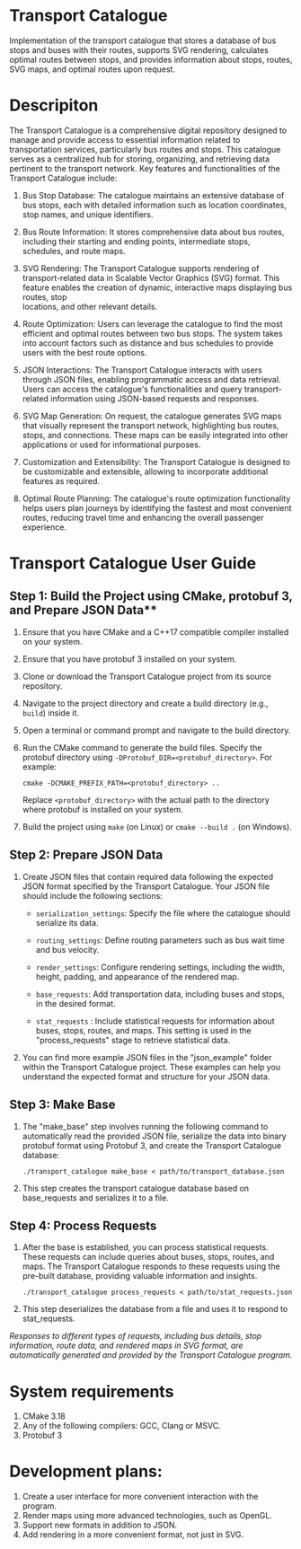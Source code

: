 # Transport Catalogue
Implementation of the transport catalogue that stores a database of bus stops and buses with their routes, supports SVG rendering, calculates optimal routes between stops, and provides information about stops, routes, SVG maps, and optimal routes upon request.
# Descripiton
The Transport Catalogue is a comprehensive digital repository designed to manage and provide access to essential information related to transportation services, particularly bus routes and stops. This catalogue serves as a centralized hub for storing, organizing, and retrieving data pertinent to the transport network. Key features and functionalities of the Transport Catalogue include:

1. Bus Stop Database: The catalogue maintains an extensive database of bus stops, each with detailed information such as location coordinates, stop names, and unique identifiers.

2. Bus Route Information: It stores comprehensive data about bus routes, including their starting and ending points, intermediate stops, schedules, and route maps.

3. SVG Rendering: The Transport Catalogue supports rendering of transport-related data in Scalable Vector Graphics (SVG) format. This feature enables the creation of dynamic, interactive maps displaying bus routes, stop   
   locations, and other relevant details.

4. Route Optimization: Users can leverage the catalogue to find the most efficient and optimal routes between two bus stops. The system takes into account factors such as distance and bus schedules to 
   provide users with the best route options.

5. JSON Interactions: The Transport Catalogue interacts with users through JSON files, enabling programmatic access and data retrieval. Users can access the catalogue's functionalities and query transport-related 
   information using JSON-based requests and responses.

6. SVG Map Generation: On request, the catalogue generates SVG maps that visually represent the transport network, highlighting bus routes, stops, and connections. These maps can be easily integrated into other 
   applications or used for informational purposes.

7. Customization and Extensibility: The Transport Catalogue is designed to be customizable and extensible, allowing to incorporate 
   additional features as required.

8. Optimal Route Planning: The catalogue's route optimization functionality helps users plan journeys by identifying the fastest and most convenient routes, reducing travel time and enhancing the overall passenger 
   experience.

# Transport Catalogue User Guide

## Step 1: Build the Project using CMake, protobuf 3, and Prepare JSON Data**

1. Ensure that you have CMake and a C++17 compatible compiler installed on your system.

2. Ensure that you have protobuf 3 installed on your system.

3. Clone or download the Transport Catalogue project from its source repository.

4. Navigate to the project directory and create a build directory (e.g., `build`) inside it.

5. Open a terminal or command prompt and navigate to the build directory.

6. Run the CMake command to generate the build files. Specify the protobuf directory using `-DProtobuf_DIR=<protobuf_directory>`. For example:

   ```
   cmake -DCMAKE_PREFIX_PATH=<protobuf_directory> ..
   ```

   Replace `<protobuf_directory>` with the actual path to the directory where protobuf is installed on your system.

7. Build the project using `make` (on Linux) or `cmake --build .` (on Windows).

## Step 2: Prepare JSON Data

1. Create JSON files that contain required data following the expected JSON format specified by the Transport Catalogue. Your JSON file should include the following sections:

   - `serialization_settings`: Specify the file where the catalogue should serialize its data.

   - `routing_settings`: Define routing parameters such as bus wait time and bus velocity.

   - `render_settings`: Configure rendering settings, including the width, height, padding, and appearance of the rendered map.

   - `base_requests`: Add transportation data, including buses and stops, in the desired format.
     
   - `stat_requests` : Include statistical requests for information about buses, stops, routes, and maps. This setting is used in the "process_requests" stage to retrieve statistical data.

2. You can find more example JSON files in the "json_example" folder within the Transport Catalogue project. These examples can help you understand the expected format and structure for your JSON data.

## Step 3: Make Base

1. The "make_base" step involves running the following command to automatically read the provided JSON file, serialize the data into binary protobuf format using Protobuf 3, and create the Transport Catalogue database:

   ```shell
   ./transport_catalogue make_base < path/to/transport_database.json
   ```
2. This step creates the transport catalogue database based on base_requests and serializes it to a file.
   
## Step 4: Process Requests

1. After the base is established, you can process statistical requests. These requests can include queries about buses, stops, routes, and maps. The Transport Catalogue responds to these requests using the pre-built database, providing valuable information and insights.

   ```shell
   ./transport_catalogue process_requests < path/to/stat_requests.json
   ```
2. This step deserializes the database from a file and uses it to respond to stat_requests.

*Responses to different types of requests, including bus details, stop information, route data, and rendered maps in SVG format, are automatically generated and provided by the Transport Catalogue program.*

# System requirements
1. CMake 3.18
2. Any of the following compilers: GCC, Clang or MSVC.
3. Protobuf 3
# Development plans:
1. Create a user interface for more convenient interaction with the program. 
2. Render maps using more advanced technologies, such as OpenGL.
3. Support new formats in addition to JSON.
4. Add rendering in a more convenient format, not just in SVG.
